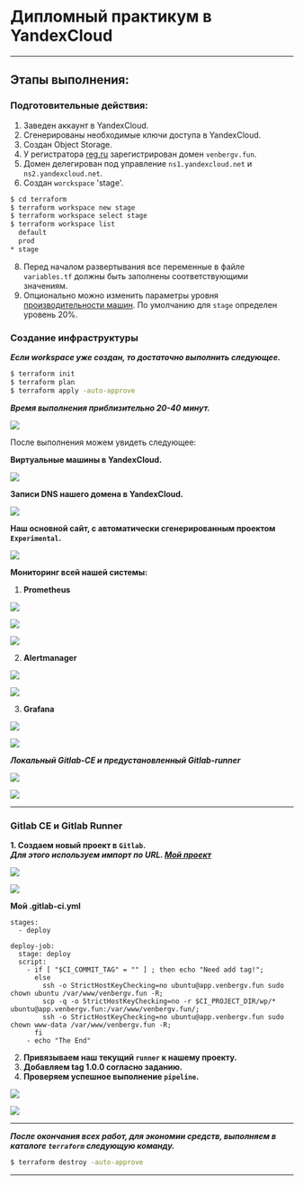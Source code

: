 # Дипломный практикум в YandexCloud
 
---
## Этапы выполнения:

### Подготовительные действия:

1. Заведен аккаунт в YandexCloud.
2. Сгенерированы необходимые ключи доступа в YandexCloud.
3. Создан Object Storage.
4. У регистратора [reg.ru](https://reg.ru) зарегистрирован домен `venbergv.fun`.
5. Домен делегирован под управление `ns1.yandexcloud.net` и `ns2.yandexcloud.net`.
6. Создан `worckspace` 'stage'.

```bash
$ cd terraform
$ terraform workspace new stage
$ terraform workspace select stage
$ terraform workspace list
  default
  prod
* stage
```

8. Перед началом развертывания все переменные в файле `variables.tf` должны быть заполнены соответствующими значениям.
9. Опционально можно изменить параметры уровня [производительности машин](https://cloud.yandex.ru/docs/compute/concepts/performance-levels). По умолчанию для `stage` определен уровень 20%.

### Создание инфраструктуры

***Если workspace уже создан, то достаточно выполнить следующее.***

```bash
$ terraform init
$ terraform plan
$ terraform apply -auto-approve
```

***Время выполнения приблизительно 20-40 минут.***

![](/devops-diplom-yandexcloud/img/complete.png)

После выполнения можем увидеть следующее: 

**Виртуальные машины в YandexCloud.**

![](/devops-diplom-yandexcloud/img/vm-cloud.png)

**Записи DNS нашего домена в YandexCloud.**

![](/devops-diplom-yandexcloud/img/vm-cloud.png)

**Наш основной сайт, с автоматически сгенерированным проектом `Experimental`.**

![](/devops-diplom-yandexcloud/img/app1.png)

**Мониторинг всей нашей системы:**

1. **Prometheus**

![](/devops-diplom-yandexcloud/img/prometheus1.png)

![](/devops-diplom-yandexcloud/img/prometheus2.png)

![](/devops-diplom-yandexcloud/img/prometheus3.png)

2. **Alertmanager**

![](/devops-diplom-yandexcloud/img/alertm1.png)

![](/devops-diplom-yandexcloud/img/alertm3.png)

3. **Grafana**

![](/devops-diplom-yandexcloud/img/grafana1.png)

![](/devops-diplom-yandexcloud/img/grafana2.png)

***Локальный Gitlab-CE и предустановленный Gitlab-runner***

![](/devops-diplom-yandexcloud/img/gitlab1.png)

![](/devops-diplom-yandexcloud/img/runner1.png)

---

### Gitlab CE и Gitlab Runner

**1. Создаем новый проект в `Gitlab`.**  
***Для этого используем импорт по URL. [Мой проект](https://github.com/venbergv/dp-cicd.git)***

![](/devops-diplom-yandexcloud/img/gitlab2.png)

![](/devops-diplom-yandexcloud/img/gitlab3.png)

**Мой .gitlab-ci.yml**

```
stages:
  - deploy

deploy-job:
  stage: deploy
  script:
    - if [ "$CI_COMMIT_TAG" = "" ] ; then echo "Need add tag!";
      else 
        ssh -o StrictHostKeyChecking=no ubuntu@app.venbergv.fun sudo chown ubuntu /var/www/venbergv.fun -R;
        scp -q -o StrictHostKeyChecking=no -r $CI_PROJECT_DIR/wp/* ubuntu@app.venbergv.fun:/var/www/venbergv.fun/;
        ssh -o StrictHostKeyChecking=no ubuntu@app.venbergv.fun sudo chown www-data /var/www/venbergv.fun -R;
      fi
    - echo "The End"

```

2. **Привязываем наш текущий `runner` к нашему проекту.**  
3. **Добавляем tag 1.0.0 согласно заданию.**
4. **Проверяем успешное выполнение `pipeline`.**  

![](/devops-diplom-yandexcloud/img/gitlab5.png)

![](/devops-diplom-yandexcloud/img/gitlab6.png)

---
***После окончания всех работ, для экономии средств, выполняем в каталоге `terraform` следующую команду.***

```bash
$ terraform destroy -auto-approve 
```
---